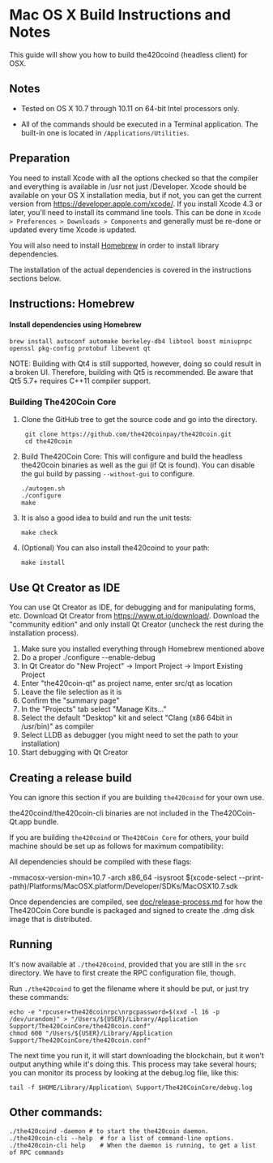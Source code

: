 Mac OS X Build Instructions and Notes
====================================
This guide will show you how to build the420coind (headless client) for OSX.

Notes
-----

* Tested on OS X 10.7 through 10.11 on 64-bit Intel processors only.

* All of the commands should be executed in a Terminal application. The
built-in one is located in `/Applications/Utilities`.

Preparation
-----------

You need to install Xcode with all the options checked so that the compiler
and everything is available in /usr not just /Developer. Xcode should be
available on your OS X installation media, but if not, you can get the
current version from https://developer.apple.com/xcode/. If you install
Xcode 4.3 or later, you'll need to install its command line tools. This can
be done in `Xcode > Preferences > Downloads > Components` and generally must
be re-done or updated every time Xcode is updated.

You will also need to install [Homebrew](http://brew.sh) in order to install library
dependencies.

The installation of the actual dependencies is covered in the instructions
sections below.

Instructions: Homebrew
----------------------

#### Install dependencies using Homebrew

    brew install autoconf automake berkeley-db4 libtool boost miniupnpc openssl pkg-config protobuf libevent qt

NOTE: Building with Qt4 is still supported, however, doing so could result in a broken UI. Therefore, building with Qt5 is recommended. Be aware that Qt5 5.7+ requires C++11 compiler support.

### Building The420Coin Core

1. Clone the GitHub tree to get the source code and go into the directory.

        git clone https://github.com/the420coinpay/the420coin.git
        cd the420coin

2.  Build The420Coin Core:
    This will configure and build the headless the420coin binaries as well as the gui (if Qt is found).
    You can disable the gui build by passing `--without-gui` to configure.

        ./autogen.sh
        ./configure
        make

3.  It is also a good idea to build and run the unit tests:

        make check

4.  (Optional) You can also install the420coind to your path:

        make install

Use Qt Creator as IDE
------------------------
You can use Qt Creator as IDE, for debugging and for manipulating forms, etc.
Download Qt Creator from https://www.qt.io/download/. Download the "community edition" and only install Qt Creator (uncheck the rest during the installation process).

1. Make sure you installed everything through Homebrew mentioned above
2. Do a proper ./configure --enable-debug
3. In Qt Creator do "New Project" -> Import Project -> Import Existing Project
4. Enter "the420coin-qt" as project name, enter src/qt as location
5. Leave the file selection as it is
6. Confirm the "summary page"
7. In the "Projects" tab select "Manage Kits..."
8. Select the default "Desktop" kit and select "Clang (x86 64bit in /usr/bin)" as compiler
9. Select LLDB as debugger (you might need to set the path to your installation)
10. Start debugging with Qt Creator

Creating a release build
------------------------
You can ignore this section if you are building `the420coind` for your own use.

the420coind/the420coin-cli binaries are not included in the The420Coin-Qt.app bundle.

If you are building `the420coind` or `The420Coin Core` for others, your build machine should be set up
as follows for maximum compatibility:

All dependencies should be compiled with these flags:

 -mmacosx-version-min=10.7
 -arch x86_64
 -isysroot $(xcode-select --print-path)/Platforms/MacOSX.platform/Developer/SDKs/MacOSX10.7.sdk

Once dependencies are compiled, see [doc/release-process.md](release-process.md) for how the The420Coin Core
bundle is packaged and signed to create the .dmg disk image that is distributed.

Running
-------

It's now available at `./the420coind`, provided that you are still in the `src`
directory. We have to first create the RPC configuration file, though.

Run `./the420coind` to get the filename where it should be put, or just try these
commands:

    echo -e "rpcuser=the420coinrpc\nrpcpassword=$(xxd -l 16 -p /dev/urandom)" > "/Users/${USER}/Library/Application Support/The420CoinCore/the420coin.conf"
    chmod 600 "/Users/${USER}/Library/Application Support/The420CoinCore/the420coin.conf"

The next time you run it, it will start downloading the blockchain, but it won't
output anything while it's doing this. This process may take several hours;
you can monitor its process by looking at the debug.log file, like this:

    tail -f $HOME/Library/Application\ Support/The420CoinCore/debug.log

Other commands:
-------

    ./the420coind -daemon # to start the the420coin daemon.
    ./the420coin-cli --help  # for a list of command-line options.
    ./the420coin-cli help    # When the daemon is running, to get a list of RPC commands
